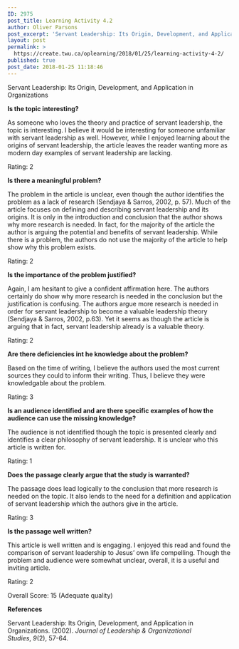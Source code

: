 ```yaml
---
ID: 2975
post_title: Learning Activity 4.2
author: Oliver Parsons
post_excerpt: 'Servant Leadership: Its Origin, Development, and Application in Organizations Is the topic interesting? As someone who loves the theory and practice of servant leadership, the topic is interesting. I believe it would be interesting for someone unfamiliar with servant leadership... <a href="https://create.twu.ca/oplearning/2018/01/25/learning-activity-4-2/"> Continue Reading &rarr;</a>'
layout: post
permalink: >
  https://create.twu.ca/oplearning/2018/01/25/learning-activity-4-2/
published: true
post_date: 2018-01-25 11:18:46
---
```

Servant Leadership: Its Origin, Development, and Application in Organizations

<strong>Is the topic interesting?</strong>

As someone who loves the theory and practice of servant leadership, the topic is interesting. I believe it would be interesting for someone unfamiliar with servant leadership as well. However, while I enjoyed learning about the origins of servant leadership, the article leaves the reader wanting more as modern day examples of servant leadership are lacking.

Rating: 2

<strong>Is there a meaningful problem?</strong>

The problem in the article is unclear, even though the author identifies the problem as a lack of research (Sendjaya &amp; Sarros, 2002, p. 57). Much of the article focuses on defining and describing servant leadership and its origins. It is only in the introduction and conclusion that the author shows why more research is needed. In fact, for the majority of the article the author is arguing the potential and benefits of servant leadership. While there is a problem, the authors do not use the majority of the article to help show why this problem exists.

Rating: 2

<strong>Is the importance of the problem justified?</strong>

Again, I am hesitant to give a confident affirmation here. The authors certainly do show why more research is needed in the conclusion but the justification is confusing. The authors argue more research is needed in order for servant leadership to become a valuable leadership theory (Sendjaya &amp; Sarros, 2002, p.63). Yet it seems as though the article is arguing that in fact, servant leadership already is a valuable theory.

Rating: 2

<strong>Are there deficiencies int he knowledge about the problem?</strong>

Based on the time of writing, I believe the authors used the most current sources they could to inform their writing. Thus, I believe they were knowledgable about the problem.

Rating: 3

<strong>Is an audience identified and are there specific examples of how the audience can use the missing knowledge? </strong>

The audience is not identified though the topic is presented clearly and identifies a clear philosophy of servant leadership. It is unclear who this article is written for.

Rating: 1

<strong>Does the passage clearly argue that the study is warranted?</strong>

The passage does lead logically to the conclusion that more research is needed on the topic. It also lends to the need for a definition and application of servant leadership which the authors give in the article.

Rating: 3

<strong>Is the passage well written?</strong>

This article is well written and is engaging. I enjoyed this read and found the comparison of servant leadership to Jesus&#8217; own life compelling. Though the problem and audience were somewhat unclear, overall, it is a useful and inviting article.

Rating: 2

Overall Score: 15 (Adequate quality)

<strong>References</strong>

Servant Leadership: Its Origin, Development, and Application in Organizations. (2002). <i>Journal of Leadership &amp; Organizational Studies</i>, <i>9</i>(2), 57-64.

&nbsp;